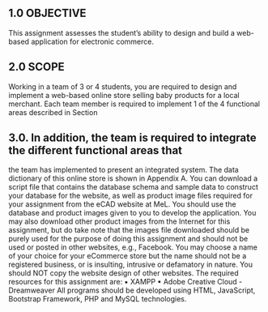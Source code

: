 ## 1.0 OBJECTIVE
This assignment assesses the student’s ability to design and build a web-based
application for electronic commerce.

## 2.0 SCOPE
Working in a team of 3 or 4 students, you are required to design and implement a
web-based online store selling baby products for a local merchant. Each team
member is required to implement 1 of the 4 functional areas described in Section

## 3.0. In addition, the team is required to integrate the different functional areas that
the team has implemented to present an integrated system.
The data dictionary of this online store is shown in Appendix A. You can download
a script file that contains the database schema and sample data to construct your
database for the website, as well as product image files required for your
assignment from the eCAD website at MeL. You should use the database and
product images given to you to develop the application. You may also download
other product images from the Internet for this assignment, but do take note that the
images file downloaded should be purely used for the purpose of doing this
assignment and should not be used or posted in other websites, e.g.,
Facebook.
You may choose a name of your choice for your eCommerce store but the name
should not be a registered business, or is insulting, intrusive or defamatory in
nature.
You should NOT copy the website design of other websites.
The required resources for this assignment are:
▪ XAMPP
▪ Adobe Creative Cloud - Dreamweaver
All programs should be developed using HTML, JavaScript, Bootstrap
Framework, PHP and MySQL technologies.